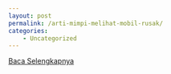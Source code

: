 ```yaml
---
layout: post
permalink: /arti-mimpi-melihat-mobil-rusak/
categories:
    - Uncategorized
---
```


[Baca Selengkapnya](/10)
